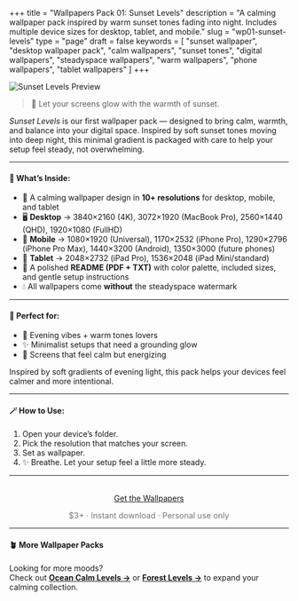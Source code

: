 +++
title = "Wallpapers Pack 01: Sunset Levels"
description = "A calming wallpaper pack inspired by warm sunset tones fading into night. Includes multiple device sizes for desktop, tablet, and mobile."
slug = "wp01-sunset-levels"
type = "page"
draft = false
keywords = [
  "sunset wallpaper", "desktop wallpaper pack", "calm wallpapers",
  "sunset tones", "digital wallpapers", "steadyspace wallpapers",
  "warm wallpapers", "phone wallpapers", "tablet wallpapers"
]
+++

![Sunset Levels Preview](/images/wp01-sunset-levels/sunsetcover.png)

> 🌅 Let your screens glow with the warmth of sunset.

_Sunset Levels_ is our first wallpaper pack — designed to bring calm, warmth, and balance into your digital space. Inspired by soft sunset tones moving into deep night, this minimal gradient is packaged with care to help your setup feel steady, not overwhelming.

---

#### 📂 What’s Inside:

- 🌅 A calming wallpaper design in **10+ resolutions** for desktop, mobile, and tablet
- 🖥 **Desktop** → 3840×2160 (4K), 3072×1920 (MacBook Pro), 2560×1440 (QHD), 1920×1080 (FullHD)
- 📱 **Mobile** → 1080×1920 (Universal), 1170×2532 (iPhone Pro), 1290×2796 (iPhone Pro Max), 1440×3200 (Android), 1350×3000 (future phones)
- 📱 **Tablet** → 2048×2732 (iPad Pro), 1536×2048 (iPad Mini/standard)
- 📄 A polished **README (PDF + TXT)** with color palette, included sizes, and gentle setup instructions
- 💧 All wallpapers come **without** the steadyspace watermark

---

#### 🧡 Perfect for:

- 🌄 Evening vibes + warm tones lovers
- ✨ Minimalist setups that need a grounding glow
- 🪷 Screens that feel calm but energizing

Inspired by soft gradients of evening light, this pack helps your devices feel calmer and more intentional.

---

#### 🪄 How to Use: 

1. Open your device’s folder.
2. Pick the resolution that matches your screen.
3. Set as wallpaper.
4. ✨ Breathe. Let your setup feel a little more steady. 

---  

<div style="text-align: center; margin-top: 2rem;">
  <a class="gumroad-button" href="https://steadyspace.gumroad.com/l/wp01_sunset_levels">Get the Wallpapers</a>
  <p style="font-size: 0.9rem; color: #777;">$3+ · Instant download · Personal use only</p>
</div>

---

#### 🪴 More Wallpaper Packs  
Looking for more moods?  
Check out [**Ocean Calm Levels →**](/wp04-ocean-calm-levels) or [**Forest Levels →**](/wp05-forest-levels) to expand your calming collection.  
